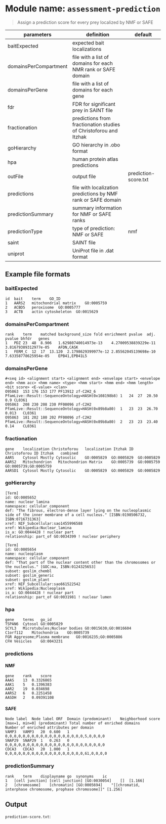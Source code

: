 # Module name: `assessment-prediction`

> Assign a prediction score for every prey localized by NMF or SAFE

| parameters | definition | default |
|------------|------------|---------|
| baitExpected | expected bait localizations | |
| domainsPerCompartment | file with a list of domains for each NMR rank or SAFE domain | |
| domainsPerGene | file with a list of domains for each gene | |
| fdr | FDR for significant prey in SAINT file | |
| fractionation | predictions from fractionation studies of Christoforou and Itzhak | |
| goHierarchy | GO hierarchy in .obo format | |
| hpa | human protein atlas predictions | |
| outFile | output file | prediction-score.txt |
| predictions | file with localization predictions by NMF rank or SAFE domain | |
| predictionSummary | summary information for NMF or SAFE ranks | |
| predictionType | type of prediction: NMF or SAFE | nmf |
| saint | SAINT file | |
| uniprot | UniProt file in .dat format | |

## Example file formats

### baitExpected
```
id	bait	term	GO_ID
1	AARS2	mitochondrial matrix	GO:0005759
2	ACBD5	peroxisome	GO:0005777
3	ACTB	actin cytoskeleton	GO:0015629
```

### domainsPerCompartment
```
rank	term	matched	background_size	fold enrichment	pvalue	adj. pvalue	bhfdr	genes
1	PDZ	23	48	8.906	1.62980740014973e-13	4.27009538839229e-11	3.81679389312977e-05	AFDN,CASK
1	FERM_C	12	17	13.120	2.1798629399977e-12	2.85562045139698e-10	7.63358778625954e-05	EPB41,EPB41L5
```

### domainsPerGene
```
#<seq id> <alignment start> <alignment end> <envelope start> <envelope end> <hmm acc> <hmm name> <type> <hmm start> <hmm end> <hmm length> <bit score> <E-value> <clan>
O95863	153	176	153	177	PF13912	zf-C2H2_6	PfamLive::Result::SequenceOntology=HASH(0x108198b8)	1	24	27	20.50	0.9	CL0361
O95863	208	230	208	230	PF00096	zf-C2H2	PfamLive::Result::SequenceOntology=HASH(0x89b8a80)	1	23	23	26.70	0.013	CL0361
O95863	181	202	180	202	PF00096	zf-C2H2	PfamLive::Result::SequenceOntology=HASH(0x89b8a80)	2	23	23	23.40	0.14	CL0361
```

### fractionation
```
gene	localization Christoforou	localization Itzhak	ID Christoforou	ID Itzhak	combined
AARS	Cytosol	Mostly Cytosolic	GO:0005829	GO:0005829	GO:0005829
AARS2	Mitochondrion	Mitochondrion Matrix	GO:0005739	GO:0005759	GO:0005739;GO:0005759
AARSD1	Cytosol	Mostly Cytosolic	GO:0005829	GO:0005829	GO:0005829
```

### goHierarchy
```
[Term]
id: GO:0005652
name: nuclear lamina
namespace: cellular_component
def: "The fibrous, electron-dense layer lying on the nucleoplasmic side of the inner membrane of a cell nucleus." [ISBN:0198506732, ISBN:0716731363]
xref: NIF_Subcellular:sao1455996588
xref: Wikipedia:Nuclear_lamina
is_a: GO:0044428 ! nuclear part
relationship: part_of GO:0034399 ! nuclear periphery

[Term]
id: GO:0005654
name: nucleoplasm
namespace: cellular_component
def: "That part of the nuclear content other than the chromosomes or the nucleolus." [GOC:ma, ISBN:0124325653]
subset: goslim_chembl
subset: goslim_generic
subset: goslim_plant
xref: NIF_Subcellular:sao661522542
xref: Wikipedia:Nucleoplasm
is_a: GO:0044428 ! nuclear part
relationship: part_of GO:0031981 ! nuclear lumen
```

### hpa
```
gene	terms	go_id
TSPAN6	Cytosol	GO:0005829
SCYL3	Microtubules;Nuclear bodies	GO:0015630;GO:0016604
C1orf112	Mitochondria	GO:0005739
FGR	Aggresome;Plasma membrane	GO:0016235;GO:0005886
CFH	Vesicles	GO:0043231
```

### predictions

#### NMF
```
gene	rank	score
AAAS	13	0.3326865	
AAK1	5	0.1396383	
AAR2	19	0.034698	
AARS2	6	0.2251458	
AASDH	2	0.09391108
```

#### SAFE
```
Node label	Node label ORF	Domain (predominant)	Neighborhood score [max=1, min=0] (predominant)	Total number of enriched domains	Number of enriched attributes per domain
VAMP3	VAMP3	20	0.600	1	0,0,0,0,0,0,0,0,0,0,0,0,0,0,0,0,0,0,5,0,0,0,0
SNAP29	SNAP29	1	0.263	0	0,0,0,0,0,0,0,0,0,0,0,0,0,0,0,0,0,0,0,0,0,0,0
CDCA3	CDCA3	20	1.000	1	0,0,0,0,0,0,0,0,0,0,0,0,0,0,0,0,0,0,61,0,0,0,0
```

### predictionSummary
```
rank	term	displayname	go	synonyms	ic
1	[cell junction]	[cell junction]	[GO:0030054]	[]	[1.166]
2	[chromosome]	[chromatin]	[GO:0005694]	"[[chromatid, interphase chromosome, prophase chromosome]]"	[1.256]
```

## Output
`prediction-score.txt`: